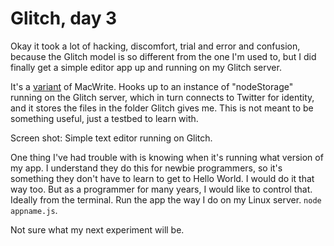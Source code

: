 # Glitch, day 3
Okay it took a lot of hacking, discomfort, trial and error and confusion, because the Glitch model is so different from the one I'm used to, but I did finally get a simple editor app up and running on my Glitch server. 

It's a <a href="http://macwrite.org/glitch/">variant</a> of MacWrite. Hooks up to an instance of "nodeStorage" running on the Glitch server, which in turn connects to Twitter for identity, and it stores the files in the folder Glitch gives me. This is not meant to be something useful, just a testbed to learn with.

Screen shot: Simple text editor running on Glitch.

One thing I've had trouble with is knowing when it's running what version of my app. I understand they do this for newbie programmers, so it's something they don't have to learn to get to Hello World. I would do it that way too. But as a programmer for many years, I would like to control that. Ideally from the terminal. Run the app the way I do on my Linux server. <code>node appname.js</code>.

Not sure what my next experiment will be. 

